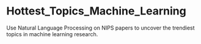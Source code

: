 # Hottest_Topics_Machine_Learning
Use Natural Language Processing on NIPS papers to uncover the trendiest topics in machine learning research.
